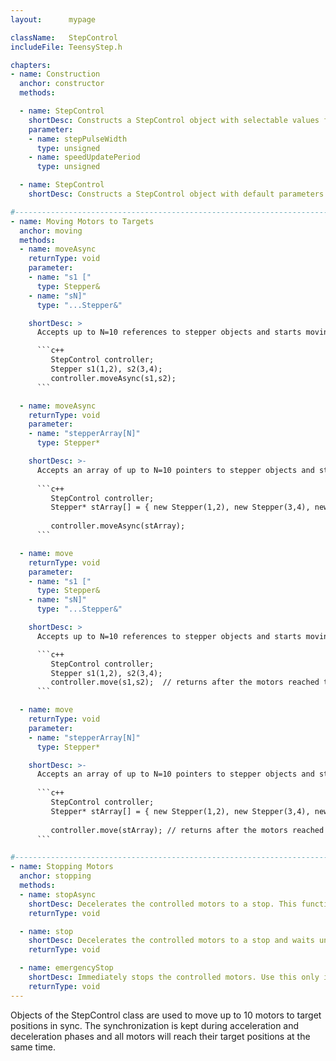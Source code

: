 ```yaml
---
layout:      mypage

className:   StepControl
includeFile: TeensyStep.h

chapters:
- name: Construction
  anchor: constructor
  methods: 

  - name: StepControl
    shortDesc: Constructs a StepControl object with selectable values for the step pulse width (µs) and the speed update period (µs). During acceleration and deceleration, the controller updates the motor speed periodically. The period of this updates is set by the speedUpdatePeriod parameter (500µs to 20000µs). Smaller values increase the processor load but lead to a smoother acceleration. A value of 5000µs is sufficient for most of real life applications. 
    parameter:
    - name: stepPulseWidth
      type: unsigned   
    - name: speedUpdatePeriod
      type: unsigned  

  - name: StepControl
    shortDesc: Constructs a StepControl object with default parameters for stepPulseWidth (5µs) and speedUpdatePeriod (5ms)

#----------------------------------------------------------------------------------------------------------------------------------------------------------
- name: Moving Motors to Targets
  anchor: moving
  methods:
  - name: moveAsync
    returnType: void   
    parameter:
    - name: "s1 ["
      type: Stepper&
    - name: "sN]"
      type: "...Stepper&"

    shortDesc: >
      Accepts up to N=10 references to stepper objects and starts moving them to their targets in sync. I.e. all motors will reach their targets at the same time. The function returns immediately after starting the movement (non blocking).

      ```c++                        
         StepControl controller;
         Stepper s1(1,2), s2(3,4);
         controller.moveAsync(s1,s2);        
      ```

  - name: moveAsync
    returnType: void   
    parameter:
    - name: "stepperArray[N]"
      type: Stepper*

    shortDesc: >-
      Accepts an array of up to N=10 pointers to stepper objects and starts moving them to their targets in sync. I.e. all motors will reach their targets at the same time. The function returns immediately after starting the movement (non blocking).
  
      ```c++                        
         StepControl controller;
         Stepper* stArray[] = { new Stepper(1,2), new Stepper(3,4), newStepper(5,6)};
         
         controller.moveAsync(stArray);        
      ```

  - name: move
    returnType: void   
    parameter:
    - name: "s1 ["
      type: Stepper&
    - name: "sN]"
      type: "...Stepper&"

    shortDesc: >
      Accepts up to N=10 references to stepper objects and starts moving them to their targets in sync. I.e. all motors will reach their targets at the same time. The function waits until the movement is finished (blocking).

      ```c++                        
         StepControl controller;
         Stepper s1(1,2), s2(3,4);
         controller.move(s1,s2);  // returns after the motors reached their targets   
      ```

  - name: move
    returnType: void   
    parameter:
    - name: "stepperArray[N]"
      type: Stepper*

    shortDesc: >-
      Accepts an array of up to N=10 pointers to stepper objects and starts moving them to their targets in sync. I.e. all motors will reach their targets at the same time. The function waits until the movement is finished (blocking).
  
      ```c++                        
         StepControl controller;
         Stepper* stArray[] = { new Stepper(1,2), new Stepper(3,4), newStepper(5,6)};
         
         controller.move(stArray); // returns after the motors reached their targets
      ```

#---------------------------------------------------------------------------------------------------------------------------------------------------------- 
- name: Stopping Motors
  anchor: stopping
  methods:
  - name: stopAsync
    shortDesc: Decelerates the controlled motors to a stop. This function returns immediately after starting the stop sequence (non blocking). 
    returnType: void   

  - name: stop
    shortDesc: Decelerates the controlled motors to a stop and waits until the motors are stopped (blocking function).
    returnType: void   

  - name: emergencyStop
    shortDesc: Immediately stops the controlled motors. Use this only in emergency since, depending on motor speed this will probably lead to step losses. A homing sequence is highly recommended after a call to emergencyStop().
    returnType: void   
---
```


Objects of the StepControl class are used to move up to 10 motors to target positions in sync. The synchronization is kept during acceleration and deceleration phases and all motors will reach their target positions at the same time.
  



